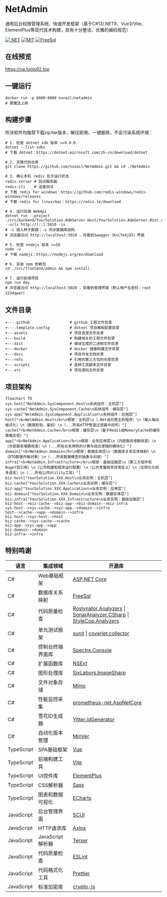 # NetAdmin

通用后台权限管理系统、快速开发框架（基于C#13/.NET9、Vue3/Vite、ElementPlus等现代技术构建，具有十分整洁、优雅的编码规范）

[![.NET](https://github.com/nsnail/NetAdmin/actions/workflows/nightly-build.yml/badge.svg)](https://github.com/nsnail/NetAdmin/actions/workflows/nightly-build.yml)
[![MIT](https://img.shields.io/badge/license-MIT-blue.svg)](https://github.com/nsnail/NetAdmin/blob/main/LICENSE)
[![FreeSql](https://img.shields.io/badge/FreeSql-3.x-orange.svg)](https://github.com/nsnail/NetAdmin/blob/main/LICENSE)

## 在线预览

https://na.tools92.top

## 一键运行

```shell
docker run -p 8080:8080 nsnail/netadmin
# 需魔法上网
```

## 构建步骤

所涉软件均推荐下载zip/tar版本，解压即用，一键删除，不会污染系统环境：
```shell
# 1. 检查 dotnet sdk 版本 >=9.0.0
dotnet --list-sdks
# 下载 dotnet：https://dotnet.microsoft.com/zh-cn/download/dotnet

# 2. 克隆代码仓库
git clone https://github.com/nsnail/NetAdmin.git && cd ./NetAdmin

# 3. 确认本机 redis 处于运行状态
redis-server # 启动服务器
redis-cli    # 连接测试
# 下载 redis for windows：https://github.com/redis-windows/redis-windows/releases
# 下载 redis for linux/mac：https://redis.io/download

# 4. 运行后端 WebApi
dotnet run --project ./src/backend/YourSolution.AdmServer.Host/YourSolution.AdmServer.Host.csproj --urls http://[::]:5010 -is
# -i 插入种子数据；-s 同步数据库结构
# 浏览器访问 http://localhost:5010 ，将看到Swagger（Knife4jUI）界面

# 5. 检查 nodejs 版本 >=20
node -v
# 下载 nodejs：https://nodejs.org/en/download

# 6. 安装 npm 依赖包
cd ./src/frontend/admin && npm install

# 7. 运行前端项目
npm run dev
# 浏览器访问 http://localhost:5020 ，将看到管理界面（默认用户名密码：root 1234qwer）
```

## 文件目录

```
+---.github                  # github 工程文件目录
+---.template.config         # dotnet 项目模板配置目录
+---assets                   # 项目资源文件目录
+---build                    # 构建相关的工程文件目录
+---dist                     # 编译生成的二进制文件目录
+---docker                   # docker 镜像构建文件目录
+---docs                     # 项目开发文档目录
+---refs                     # 引用的第三方包的仓库目录
+---scripts                  # 各种工具脚本文件目录
+---src                      # 项目源码文件目录
```

## 项目架构

```mermaid
flowchart TD
sys-host["NetAdmin.SysComponent.Host\n系统组件：主机层"]
sys-cache["NetAdmin.SysComponent.Cache\n系统组件：缓存层"]
sys-app["NetAdmin.SysComponent.Application\n系统组件：应用层"]
host["<b>NetAdmin.Host</b>\n框架：主机层\n（.Net自托管主机程序）\n（输入输出格式化）\n（数据校验、鉴权）\n（...所有HTTP管道过滤器中间件）"]
cache["<b>NetAdmin.Cache</b>\n框架：缓存层\n（基于Redis或MemoryCache的缓存策略实现）"]
app["<b>NetAdmin.Application</b>\n框架：业务应用层\n（内部服务增删改查）\n（外部服务增删改查）\n（...所有业务用例的计算与组合逻辑的模块化）"]
domain["<b>NetAdmin.Domain</b>\n框架：数据实体层\n（数据库关系实体映射）\n（DTO数据传输对象）\n（...所有数据模型的抽象与封装）"]
infra["<b>NetAdmin.Infrastructure</b>\n框架：基础设施层\n（第三方组件和Nuget包引用）\n（公共构建和程序运行配置）\n（公共常量枚举异常定义）\n（全球化化和多语言）\n（...所有公共Utility工具）"]
biz-host["YourSolution.XXX.Host\n业务实例：主机层"]
biz-cache["YourSolution.XXX.Cache\n业务实例：缓存层"]
biz-app["YourSolution.XXX.Application\n业务实例：应用层"]
biz-domain["YourSolution.XXX.Domain\n业务实例：数据实体层"]
biz-infra["YourSolution.XXX.Infrastructure\n业务实例：基础设施层"]
biz-host-->biz-cache-->biz-app-->biz-domain-->biz-infra
sys-host-->sys-cache-->sys-app-->domain-->infra
host-->cache-->app-->domain-->infra
biz-host-->sys-host-->host
biz-cache-->sys-cache-->cache
biz-app-->sys-app-->app
biz-domain-->domain
biz-infra-->infra
```

## 特别鸣谢

| 语言         | 集成领域          | 开源库                                                                                                                                                                                                                   |
|------------|---------------|-----------------------------------------------------------------------------------------------------------------------------------------------------------------------------------------------------------------------|
| C#         | Web基础框架       | [ASP.NET Core](https://github.com/dotnet/aspnetcore)                                                                                                                                                                  |
| C#         | 数据库关系映射       | [FreeSql](https://github.com/dotnetcore/FreeSql)                                                                                                                                                                      |
| C#         | 代码质量检查        | [Roslynator.Analyzers](https://github.com/josefpihrt/roslynator) \| [SonarAnalyzer.CSharp](https://github.com/SonarSource/sonar-dotnet) \| [StyleCop.Analyzers](https://github.com/DotNetAnalyzers/StyleCopAnalyzers) |
| C#         | 单元测试框架        | [xunit](https://github.com/xunit/xunit)  \| [coverlet.collector](https://github.com/coverlet-coverage/coverlet)                                                                                                       |
| C#         | 控制台终端界面库      | [Spectre.Console](https://github.com/spectreconsole/spectre.console)                                                                                                                                                  |
| C#         | 扩展函数库         | [NSExt](https://github.com/nsnail/ns-ext.git)                                                                                                                                                                         |
| C#         | 图形处理库         | [SixLabors.ImageSharp](https://github.com/SixLabors/ImageSharp)                                                                                                                                                       |
| C#         | 文件对象存储        | [Minio](https://github.com/minio/minio-dotnet)                                                                                                                                                                        |
| C#         | 性能监控采集        | [prometheus-net.AspNetCore](https://github.com/prometheus-net/prometheus-net)                                                                                                                                         |
| C#         | 雪花ID生成器       | [Yitter.IdGenerator](https://github.com/yitter/idgenerator)                                                                                                                                                           |
| C#         | 自动化版本管理       | [MinVer](https://github.com/adamralph/minver)                                                                                                                                                                         |
| TypeScript | SPA基础框架       | [Vue](https://github.com/vuejs/core)                                                                                                                                                                                  |
| TypeScript | 前端构建工具        | [Vite](https://github.com/vitejs/vite)                                                                                                                                                                                |
| TypeScript | UI控件库         | [ElementPlus](https://github.com/element-plus/element-plus)                                                                                                                                                           |
| TypeScript | CSS解析器        | [Sass](https://github.com/sass/sass)                                                                                                                                                                                  |
| TypeScript | 图表和数据可视化      | [ECharts](https://github.com/apache/echarts)                                                                                                                                                                          |
| JavaScript | 后台管理界面        | [SCUI](https://gitee.com/lolicode/scui)                                                                                                                                                                               |
| JavaScript | HTTP请求库       | [Axios](https://github.com/axios/axios)                                                                                                                                                                               |
| JavaScript | JavaScript解析器 | [Terser](https://github.com/terser/terser)                                                                                                                                                                            |
| JavaScript | 代码质量检查        | [ESLint](https://github.com/eslint/eslint)                                                                                                                                                                            |
| JavaScript | 代码格式化工具       | [Prettier](https://github.com/prettier/prettier)                                                                                                                                                                      |
| JavaScript | 标准加密库         | [crypto-js](https://github.com/brix/crypto-js)                                                                                                                                                                        |
